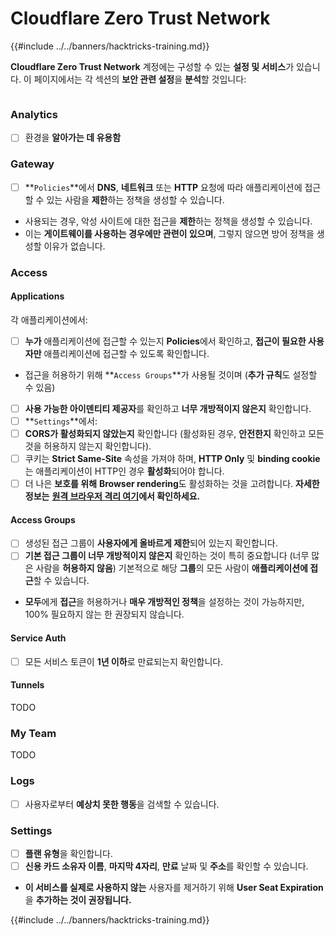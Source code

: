 # Cloudflare Zero Trust Network

{{#include ../../banners/hacktricks-training.md}}

**Cloudflare Zero Trust Network** 계정에는 구성할 수 있는 **설정 및 서비스**가 있습니다. 이 페이지에서는 각 섹션의 **보안 관련 설정**을 **분석**할 것입니다:

<figure><img src="../../images/image (206).png" alt=""><figcaption></figcaption></figure>

### Analytics

- [ ] 환경을 **알아가는 데 유용함**

### **Gateway**

- [ ] **`Policies`**에서 **DNS**, **네트워크** 또는 **HTTP** 요청에 따라 애플리케이션에 접근할 수 있는 사람을 **제한**하는 정책을 생성할 수 있습니다.
- 사용되는 경우, 악성 사이트에 대한 접근을 **제한**하는 정책을 생성할 수 있습니다.
- 이는 **게이트웨이를 사용하는 경우에만 관련이 있으며**, 그렇지 않으면 방어 정책을 생성할 이유가 없습니다.

### Access

#### Applications

각 애플리케이션에서:

- [ ] **누가** 애플리케이션에 접근할 수 있는지 **Policies**에서 확인하고, **접근이 필요한 사용자만** 애플리케이션에 접근할 수 있도록 확인합니다.
- 접근을 허용하기 위해 **`Access Groups`**가 사용될 것이며 (**추가 규칙**도 설정할 수 있음)
- [ ] **사용 가능한 아이덴티티 제공자**를 확인하고 **너무 개방적이지 않은지** 확인합니다.
- [ ] **`Settings`**에서:
- [ ] **CORS가 활성화되지 않았는지** 확인합니다 (활성화된 경우, **안전한지** 확인하고 모든 것을 허용하지 않는지 확인합니다).
- [ ] 쿠키는 **Strict Same-Site** 속성을 가져야 하며, **HTTP Only** 및 **binding cookie**는 애플리케이션이 HTTP인 경우 **활성화**되어야 합니다.
- [ ] 더 나은 **보호를 위해** **Browser rendering**도 활성화하는 것을 고려합니다. **자세한 정보는** [**원격 브라우저 격리 여기**](https://blog.cloudflare.com/cloudflare-and-remote-browser-isolation/)**에서 확인하세요.**

#### **Access Groups**

- [ ] 생성된 접근 그룹이 **사용자에게 올바르게 제한**되어 있는지 확인합니다.
- [ ] **기본 접근 그룹이 너무 개방적이지 않은지** 확인하는 것이 특히 중요합니다 (너무 많은 사람을 **허용하지 않음**) 기본적으로 해당 **그룹**의 모든 사람이 **애플리케이션에 접근**할 수 있습니다.
- **모두**에게 **접근**을 허용하거나 **매우 개방적인 정책**을 설정하는 것이 가능하지만, 100% 필요하지 않는 한 권장되지 않습니다.

#### Service Auth

- [ ] 모든 서비스 토큰이 **1년 이하**로 만료되는지 확인합니다.

#### Tunnels

TODO

### My Team

TODO

### Logs

- [ ] 사용자로부터 **예상치 못한 행동**을 검색할 수 있습니다.

### Settings

- [ ] **플랜 유형**을 확인합니다.
- [ ] **신용 카드 소유자 이름**, **마지막 4자리**, **만료** 날짜 및 **주소**를 확인할 수 있습니다.
- **이 서비스를 실제로 사용하지 않는** 사용자를 제거하기 위해 **User Seat Expiration**을 **추가하는 것이 권장됩니다.**

{{#include ../../banners/hacktricks-training.md}}
